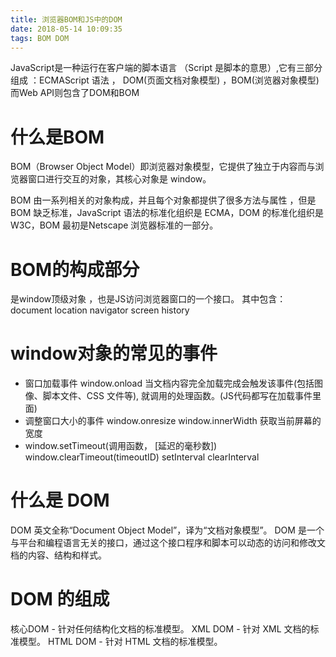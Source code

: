 ```yaml
---
title: 浏览器BOM和JS中的DOM
date: 2018-05-14 10:09:35
tags: BOM DOM
---
```


JavaScript是一种运行在客户端的脚本语言 （Script 是脚本的意思）,它有三部分组成 ：ECMAScript 语法 ， DOM(页面文档对象模型) ，BOM(浏览器对象模型)而Web API则包含了DOM和BOM

# 什么是BOM
BOM（Browser Object Model）即浏览器对象模型，它提供了独立于内容而与浏览器窗口进行交互的对象，其核心对象是 window。

BOM 由一系列相关的对象构成，并且每个对象都提供了很多方法与属性 ，但是BOM 缺乏标准，JavaScript 语法的标准化组织是 ECMA，DOM 的标准化组织是 W3C，BOM 最初是Netscape 浏览器标准的一部分。

# BOM的构成部分
是window顶级对象 ，也是JS访问浏览器窗口的一个接口。
其中包含： document location navigator screen history

# window对象的常见的事件
* 窗口加载事件 window.onload 当文档内容完全加载完成会触发该事件(包括图像、脚本文件、CSS 文件等), 就调用的处理函数。(JS代码都写在加载事件里面)
* 调整窗口大小的事件 window.onresize window.innerWidth 获取当前屏幕的宽度
* window.setTimeout(调用函数， [延迟的毫秒数]) window.clearTimeout(timeoutID) setInterval clearInterval

# 什么是 DOM
DOM 英文全称“Document Object Model”，译为“文档对象模型”。
DOM 是一个与平台和编程语言无关的接口，通过这个接口程序和脚本可以动态的访问和修改文档的内容、结构和样式。

# DOM 的组成
核心DOM - 针对任何结构化文档的标准模型。
XML DOM - 针对 XML 文档的标准模型。
HTML DOM - 针对 HTML 文档的标准模型。
